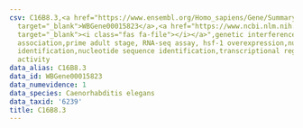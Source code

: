 ```yaml
---
csv: C16B8.3,<a href="https://www.ensembl.org/Homo_sapiens/Gene/Summary?db=core;g=WBGene00015823"
  target="_blank">WBGene00015823</a>,<a href="https://www.ncbi.nlm.nih.gov/pubmed/30894454"
  target="_blank"><i class="fas fa-file"></i></a>",genetic interference,functional
  association,prime adult stage, RNA-seq assay, hsf-1 overexpression,nucleotide sequence
  identification,nucleotide sequence identification,transcriptional regulation,up-regulates
  activity
data_alias: C16B8.3
data_id: WBGene00015823
data_numevidence: 1
data_species: Caenorhabditis elegans
data_taxid: '6239'
title: C16B8.3
---
```

